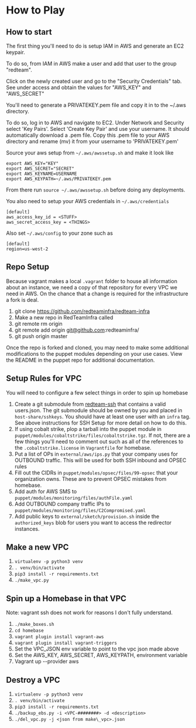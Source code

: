 # How to Play

## How to start

The first thing you'll need to do is setup IAM in AWS and generate an EC2 keypair.

To do so, from IAM in AWS make a user and add that user to the group "redteam".

Click on the newly created user and go to the "Security Credentials" tab. See under access and obtain the values for "AWS_KEY" and "AWS_SECRET"

You'll need to generate a PRIVATEKEY.pem file and copy it in to the ~/.aws directory.

To do so, log in to AWS and navigate to EC2. Under Network and Security select 'Key Pairs'. Select 'Create Key Pair' and use your username. It should automatically download a .pem file. Copy this .pem file to your AWS directory and rename (mv) it from your username to 'PRIVATEKEY.pem'

Source your aws setup from `~/.aws/awssetup.sh` and make it look like

```
export AWS_KEY="KEY"
export AWS_SECRET="SECRET"
export AWS_KEYNAME=USERNAME
export AWS_KEYPATH=~/.aws/PRIVATEKEY.pem
```
From there run `source ~/.aws/awssetup.sh` before doing any deployments.

You also need to setup your AWS credentials in `~/.aws/credentials`

```
[default]
aws_access_key_id = <STUFF>
aws_secret_access_key = <THINGS>
```

Also set `~/.aws/config` to your zone such as

```
[default]
region=us-west-2
```

## Repo Setup

Because vagrant makes a local `.vagrant` folder to house all information about an instance, we need a copy of that repository for every VPC we need in AWS. On the chance that a change is required for the infrastructure a fork is deal.

1. git clone https://github.com/redteaminfra/redteam-infra <OPNAME>
1. Make a new repo in RedTeamInfra called <OPNAME>
1. git remote rm origin
1. git remote add origin git@github.com:redteaminfra/<OPNAME>
1. git push origin master

Once the repo is forked and cloned, you may need to make some additional modifications to the puppet modules depending on your use cases. View the README in the puppet repo for additional documentation.

## Setup Rules for VPC

You will need to configure a few select things in order to spin up homebase

1. Create a git submodule from [redteam-ssh](https://github.com/redteaminfra/redteam-ssh) that contains a valid users.json. The git submodule should be owned by you and placed in `host-share/sshkeys`. You should have at least one user with an `infra` tag. See above instructions for SSH Setup for more detail on how to do this. 
1. If using cobalt strike, plop a tarball into the puppet module in `puppet/modules/cobaltstrike/files/cobaltstrike.tgz`. If not, there are a few things you'll need to comment out such as all of the references to the `.cobaltstrike.license` in `Vagrantfile` for homebase.
1. Put a list of OPs in `external/aws/ips.py` that your company uses for OUTBOUND traffic. This will be used for both SSH inbound and OPSEC rules
1. Fill out the CIDRs in `puppet/modules/opsec/files/99-opsec` that your organization owns. These are to prevent OPSEC mistakes from homebase.
1. Add auth for AWS SMS to `puppet/modules/monitoring/files/authFile.yaml`
1. Add OUTBOUND company traffic IPs to `puppet/modules/monitoring/files/C2Compromised.yaml`
1. Add public keys to `external/sketch/provision.sh` inside the `authorized_keys` blob for users you want to access the redirector instances.

## Make a new VPC

1. `virtualenv -p python3 venv`
1. `. venv/bin/activate`
1. `pip3 install -r requirements.txt`
1. `./make_vpc.py`

## Spin up a Homebase in that VPC

Note: vagrant ssh does not work for reasons I don't fully understand.

1. `./make_boxes.sh`
1. `cd homebase`
1. `vagrant plugin install vagrant-aws`
1. `vagrant plugin install vagrant-triggers`
1. Set the VPC\_JSON env variable to point to the vpc json made above
1. Set the AWS\_KEY, AWS\_SECRET, AWS\_KEYPATH, environment variable
1. Vagrant up --provider aws

## Destroy a VPC

1. `virtualenv -p python3 venv`
1. `. venv/bin/activate`
1. `pip3 install -r requirements.txt`
1. `./backup_ebs.py -i <VPC-########> -d <description>`
1. `./del_vpc.py -j <json from make\_vpc>.json`
